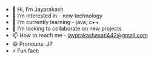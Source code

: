 - 👋 Hi, I’m Jayprakash
- 👀 I’m interested in - new technology 
- 🌱 I’m currently learning - java, c++
- 💞️ I’m looking to collaborate on new projects
- 📫 How to reach me - jayprakashasati442@gmail.com
- 😄 Pronouns: JP
- ⚡ Fun fact: 

<!---
sdl348569/sdl348569 is a ✨ special ✨ repository because its `README.md` (this file) appears on your GitHub profile.
You can click the Preview link to take a look at your changes.
--->
